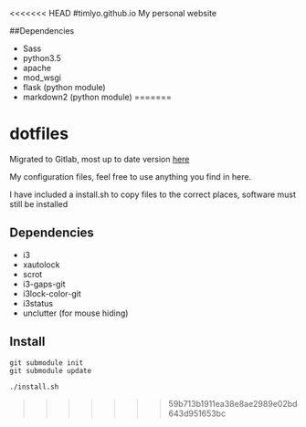 <<<<<<< HEAD
#timlyo.github.io
My personal website

##Dependencies
* Sass
* python3.5
* apache
* mod_wsgi
* flask (python module)
* markdown2 (python module)
=======
# dotfiles

Migrated to Gitlab, most up to date version [here](https://gitlab.com/timlyo/dotfiles)

My configuration files, feel free to use anything you find in here.

I have included a install.sh to copy files to the correct places, software must still be installed

## Dependencies

* i3
* xautolock
* scrot
* i3-gaps-git
* i3lock-color-git
* i3status
* unclutter (for mouse hiding)

## Install

```
git submodule init
git submodule update

./install.sh
```
>>>>>>> 59b713b1911ea38e8ae2989e02bd643d951653bc
